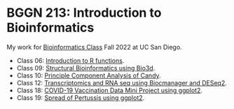 # BGGN 213: Introduction to Bioinformatics

My work for [Bioinformatics Class](https://bioboot.github.io/bggn213_F22/) Fall 2022 at UC San Diego. 

- Class 06: [Introduction to R functions](https://github.com/devanshia99/bggn213_/blob/main/class06/lab6.pdf). 
- Class 09: [Structural Bioinformatics using Bio3d](https://github.com/devanshia99/bggn213_/blob/main/class09/class09.md). 
- Class 10: [Principle Component Analysis of Candy](https://github.com/devanshia99/bggn213_/blob/main/class10/class10.html). 
- Class 12: [Transcriptomics and RNA seq using Biocmanager and DESeq2](https://github.com/devanshia99/bggn213_/blob/main/class12/class12.pdf). 
- Class 18: [COVID-19 Vaccination Data Mini Project using ggplot2](). 
- Class 19: [Spread of Pertussis using ggplot2](). 

